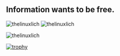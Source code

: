 ## Information wants to be free.

<p><img src="https://github-readme-stats.vercel.app/api/top-langs?username=thelinuxlich&show_icons=true&locale=en&layout=compact" alt="thelinuxlich" />

<img src="https://github-readme-stats.vercel.app/api?username=thelinuxlich&count_private=true&show_icons=true&locale=en" alt="thelinuxlich" />

<img src="https://github-readme-streak-stats.herokuapp.com/?user=thelinuxlich&" alt="thelinuxlich" /></p>

[![trophy](https://github-profile-trophy.vercel.app/?username=thelinuxlich&theme=dracula&row=1)](https://github.com/ryo-ma/github-profile-trophy)
